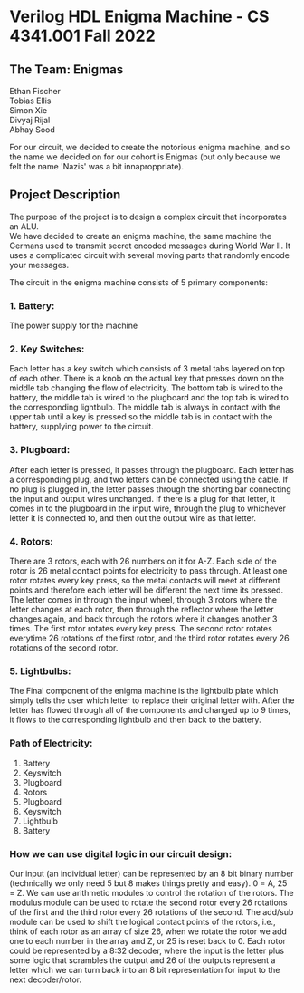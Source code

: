 # Verilog HDL Enigma Machine - CS 4341.001 Fall 2022

## The Team: Enigmas
Ethan Fischer <br> Tobias Ellis <br> Simon Xie <br> Divyaj Rijal <br> Abhay Sood

For our circuit, we decided to create the notorious enigma machine, and so the name we decided on for our cohort is Enigmas (but only because we felt the name 'Nazis' was a bit innaproppriate).

## Project Description
The purpose of the project is to design a complex circuit that incorporates an ALU. <br>
We have decided to create an enigma machine, the same machine the Germans used to transmit secret encoded messages during World War II. It uses a complicated circuit with several moving parts that randomly encode your messages.

The circuit in the enigma machine consists of 5 primary components:

### 1.	Battery:
The power supply for the machine

### 2.	Key Switches:
Each letter has a key switch which consists of 3 metal tabs layered on top of each other. There is a knob on the actual key that presses down on the middle tab changing the flow of electricity. The bottom tab is wired to the battery, the middle tab is wired to the plugboard and the top tab is wired to the corresponding lightbulb. The middle tab is always in contact with the upper tab until a key is pressed so the middle tab is in contact with the battery, supplying power to the circuit.

### 3.	Plugboard:
After each letter is pressed, it passes through the plugboard. Each letter has a corresponding plug, and two letters can be connected using the cable. If no plug is plugged in, the letter passes through the shorting bar connecting the input and output wires unchanged. If there is a plug for that letter, it comes in to the plugboard in the input wire, through the plug to whichever letter it is connected to, and then out the output wire as that letter.

### 4.	Rotors:
There are 3 rotors, each with 26 numbers on it for A-Z. Each side of the rotor is 26 metal contact points for electricity to pass through. At least one rotor rotates every key press, so the metal contacts will meet at different points and therefore each letter will be different the next time its pressed. The letter comes in through the input wheel, through 3 rotors where the letter changes at each rotor, then through the reflector where the letter changes again, and back through the rotors where it changes another 3 times. The first rotor rotates every key press. The second rotor rotates everytime 26 rotations of the first rotor, and the third rotor rotates every 26 rotations of the second rotor.

### 5.	Lightbulbs:
The Final component of the enigma machine is the lightbulb plate which simply tells the user which letter to replace their original letter with. After the letter has flowed through all of the components and changed up to 9 times, it flows to the corresponding lightbulb and then back to the battery.

### Path of Electricity:
<ol>
  <li>Battery</li>
  <li>Keyswitch</li>
  <li>Plugboard</li>
  <li>Rotors</li>
  <li>Plugboard</li>
  <li>Keyswitch</li>
  <li>Lightbulb</li>
  <li>Battery</li>
</ol>

### How we can use digital logic in our circuit design:
Our input (an individual letter) can be represented by an 8 bit binary number (technically we only need 5 but 8 makes things pretty and easy). 0 = A, 25 = Z. We can use arithmetic modules to control the rotation of the rotors. The modulus module can be used to rotate the second rotor every 26 rotations of the first and the third rotor every 26 rotations of the second. The add/sub module can be used to shift the logical contact points of the rotors, i.e., think of each rotor as an array of size 26, when we rotate the rotor we add one to each number in the array and Z, or 25 is reset back to 0. Each rotor could be represented by a 8:32 decoder, where the input is the letter plus some logic that scrambles the output and 26 of the outputs represent a letter which we can turn back into an 8 bit representation for input to the next decoder/rotor.

